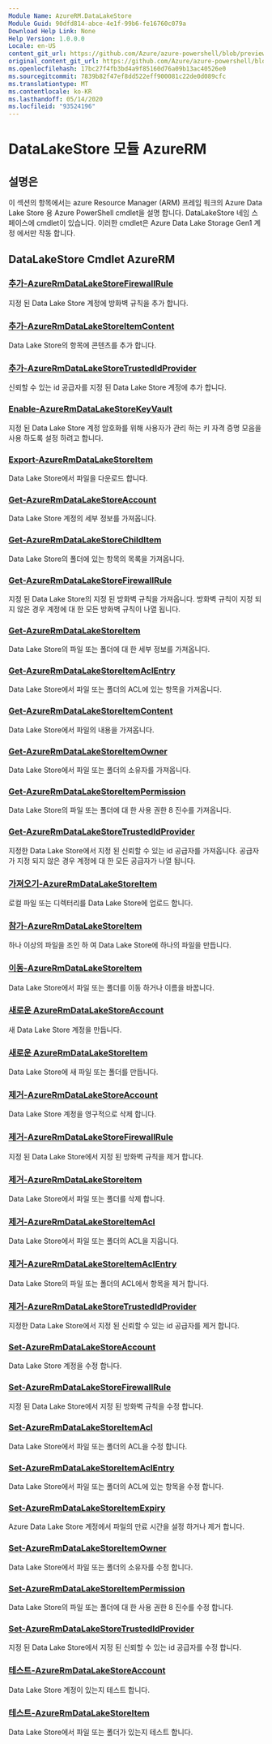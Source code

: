 ```yaml
---
Module Name: AzureRM.DataLakeStore
Module Guid: 90dfd814-abce-4e1f-99b6-fe16760c079a
Download Help Link: None
Help Version: 1.0.0.0
Locale: en-US
content_git_url: https://github.com/Azure/azure-powershell/blob/preview/src/ResourceManager/DataLakeStore/Commands.DataLakeStore/help/AzureRM.DataLakeStore.md
original_content_git_url: https://github.com/Azure/azure-powershell/blob/preview/src/ResourceManager/DataLakeStore/Commands.DataLakeStore/help/AzureRM.DataLakeStore.md
ms.openlocfilehash: 17bc27f4fb3bd4a9f85160d76a09b13ac40526e0
ms.sourcegitcommit: 7839b82f47ef8dd522eff900081c22de0d089cfc
ms.translationtype: MT
ms.contentlocale: ko-KR
ms.lasthandoff: 05/14/2020
ms.locfileid: "93524196"
---
```

# DataLakeStore 모듈 AzureRM
## 설명은
이 섹션의 항목에서는 azure Resource Manager (ARM) 프레임 워크의 Azure Data Lake Store 용 Azure PowerShell cmdlet을 설명 합니다. DataLakeStore 네임 스페이스에 cmdlet이 있습니다. 이러한 cmdlet은 Azure Data Lake Storage Gen1 계정 에서만 작동 합니다.

## DataLakeStore Cmdlet AzureRM
### [추가-AzureRmDataLakeStoreFirewallRule](Add-AzureRmDataLakeStoreFirewallRule.md)
지정 된 Data Lake Store 계정에 방화벽 규칙을 추가 합니다.

### [추가-AzureRmDataLakeStoreItemContent](Add-AzureRmDataLakeStoreItemContent.md)
Data Lake Store의 항목에 콘텐츠를 추가 합니다.

### [추가-AzureRmDataLakeStoreTrustedIdProvider](Add-AzureRmDataLakeStoreTrustedIdProvider.md)
신뢰할 수 있는 id 공급자를 지정 된 Data Lake Store 계정에 추가 합니다.

### [Enable-AzureRmDataLakeStoreKeyVault](Enable-AzureRmDataLakeStoreKeyVault.md)
지정 된 Data Lake Store 계정 암호화를 위해 사용자가 관리 하는 키 자격 증명 모음을 사용 하도록 설정 하려고 합니다.

### [Export-AzureRmDataLakeStoreItem](Export-AzureRmDataLakeStoreItem.md)
Data Lake Store에서 파일을 다운로드 합니다.

### [Get-AzureRmDataLakeStoreAccount](Get-AzureRmDataLakeStoreAccount.md)
Data Lake Store 계정의 세부 정보를 가져옵니다.

### [Get-AzureRmDataLakeStoreChildItem](Get-AzureRmDataLakeStoreChildItem.md)
Data Lake Store의 폴더에 있는 항목의 목록을 가져옵니다.

### [Get-AzureRmDataLakeStoreFirewallRule](Get-AzureRmDataLakeStoreFirewallRule.md)
지정 된 Data Lake Store의 지정 된 방화벽 규칙을 가져옵니다.
방화벽 규칙이 지정 되지 않은 경우 계정에 대 한 모든 방화벽 규칙이 나열 됩니다.

### [Get-AzureRmDataLakeStoreItem](Get-AzureRmDataLakeStoreItem.md)
Data Lake Store의 파일 또는 폴더에 대 한 세부 정보를 가져옵니다.

### [Get-AzureRmDataLakeStoreItemAclEntry](Get-AzureRmDataLakeStoreItemAclEntry.md)
Data Lake Store에서 파일 또는 폴더의 ACL에 있는 항목을 가져옵니다.

### [Get-AzureRmDataLakeStoreItemContent](Get-AzureRmDataLakeStoreItemContent.md)
Data Lake Store에서 파일의 내용을 가져옵니다.

### [Get-AzureRmDataLakeStoreItemOwner](Get-AzureRmDataLakeStoreItemOwner.md)
Data Lake Store에서 파일 또는 폴더의 소유자를 가져옵니다.

### [Get-AzureRmDataLakeStoreItemPermission](Get-AzureRmDataLakeStoreItemPermission.md)
Data Lake Store의 파일 또는 폴더에 대 한 사용 권한 8 진수를 가져옵니다.

### [Get-AzureRmDataLakeStoreTrustedIdProvider](Get-AzureRmDataLakeStoreTrustedIdProvider.md)
지정한 Data Lake Store에서 지정 된 신뢰할 수 있는 id 공급자를 가져옵니다.
공급자가 지정 되지 않은 경우 계정에 대 한 모든 공급자가 나열 됩니다.

### [가져오기-AzureRmDataLakeStoreItem](Import-AzureRmDataLakeStoreItem.md)
로컬 파일 또는 디렉터리를 Data Lake Store에 업로드 합니다.

### [참가-AzureRmDataLakeStoreItem](Join-AzureRmDataLakeStoreItem.md)
하나 이상의 파일을 조인 하 여 Data Lake Store에 하나의 파일을 만듭니다.

### [이동-AzureRmDataLakeStoreItem](Move-AzureRmDataLakeStoreItem.md)
Data Lake Store에서 파일 또는 폴더를 이동 하거나 이름을 바꿉니다.

### [새로운 AzureRmDataLakeStoreAccount](New-AzureRmDataLakeStoreAccount.md)
새 Data Lake Store 계정을 만듭니다.

### [새로운 AzureRmDataLakeStoreItem](New-AzureRmDataLakeStoreItem.md)
Data Lake Store에 새 파일 또는 폴더를 만듭니다.

### [제거-AzureRmDataLakeStoreAccount](Remove-AzureRmDataLakeStoreAccount.md)
Data Lake Store 계정을 영구적으로 삭제 합니다.

### [제거-AzureRmDataLakeStoreFirewallRule](Remove-AzureRmDataLakeStoreFirewallRule.md)
지정 된 Data Lake Store에서 지정 된 방화벽 규칙을 제거 합니다.

### [제거-AzureRmDataLakeStoreItem](Remove-AzureRmDataLakeStoreItem.md)
Data Lake Store에서 파일 또는 폴더를 삭제 합니다.

### [제거-AzureRmDataLakeStoreItemAcl](Remove-AzureRmDataLakeStoreItemAcl.md)
Data Lake Store에서 파일 또는 폴더의 ACL을 지웁니다.

### [제거-AzureRmDataLakeStoreItemAclEntry](Remove-AzureRmDataLakeStoreItemAclEntry.md)
Data Lake Store의 파일 또는 폴더의 ACL에서 항목을 제거 합니다.

### [제거-AzureRmDataLakeStoreTrustedIdProvider](Remove-AzureRmDataLakeStoreTrustedIdProvider.md)
지정한 Data Lake Store에서 지정 된 신뢰할 수 있는 id 공급자를 제거 합니다.

### [Set-AzureRmDataLakeStoreAccount](Set-AzureRmDataLakeStoreAccount.md)
Data Lake Store 계정을 수정 합니다.

### [Set-AzureRmDataLakeStoreFirewallRule](Set-AzureRmDataLakeStoreFirewallRule.md)
지정 된 Data Lake Store에서 지정 된 방화벽 규칙을 수정 합니다.

### [Set-AzureRmDataLakeStoreItemAcl](Set-AzureRmDataLakeStoreItemAcl.md)
Data Lake Store에서 파일 또는 폴더의 ACL을 수정 합니다.

### [Set-AzureRmDataLakeStoreItemAclEntry](Set-AzureRmDataLakeStoreItemAclEntry.md)
Data Lake Store에서 파일 또는 폴더의 ACL에 있는 항목을 수정 합니다.

### [Set-AzureRmDataLakeStoreItemExpiry](Set-AzureRmDataLakeStoreItemExpiry.md)
Azure Data Lake Store 계정에서 파일의 만료 시간을 설정 하거나 제거 합니다.

### [Set-AzureRmDataLakeStoreItemOwner](Set-AzureRmDataLakeStoreItemOwner.md)
Data Lake Store에서 파일 또는 폴더의 소유자를 수정 합니다.

### [Set-AzureRmDataLakeStoreItemPermission](Set-AzureRmDataLakeStoreItemPermission.md)
Data Lake Store의 파일 또는 폴더에 대 한 사용 권한 8 진수를 수정 합니다.

### [Set-AzureRmDataLakeStoreTrustedIdProvider](Set-AzureRmDataLakeStoreTrustedIdProvider.md)
지정 된 Data Lake Store에서 지정 된 신뢰할 수 있는 id 공급자를 수정 합니다.

### [테스트-AzureRmDataLakeStoreAccount](Test-AzureRmDataLakeStoreAccount.md)
Data Lake Store 계정이 있는지 테스트 합니다.

### [테스트-AzureRmDataLakeStoreItem](Test-AzureRmDataLakeStoreItem.md)
Data Lake Store에서 파일 또는 폴더가 있는지 테스트 합니다.

